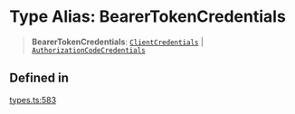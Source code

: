 # Type Alias: BearerTokenCredentials

> **BearerTokenCredentials**: [`ClientCredentials`](/docs/packages/sdk/interfaces/ClientCredentials.md) \| [`AuthorizationCodeCredentials`](/docs/packages/sdk/interfaces/AuthorizationCodeCredentials.md)

## Defined in

[types.ts:583](https://github.com/monerium/js-monorepo/blob/main/packages/sdk/src/types.ts#L583)

